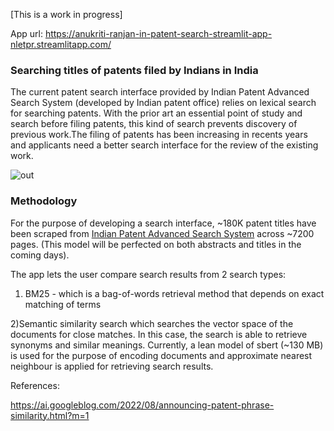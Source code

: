 [This is a work in progress]

App url: https://anukriti-ranjan-in-patent-search-streamlit-app-nletpr.streamlitapp.com/

### Searching titles of patents filed by Indians in India

The current patent search interface provided by Indian Patent Advanced Search System (developed by Indian patent office) relies on lexical search for searching patents. With the prior art an essential point of study and search before filing patents, this kind of search prevents discovery of previous work.The filing of patents has been increasing in recents years and applicants need a better search interface for the review of the existing work.

![out](https://user-images.githubusercontent.com/89630232/193036815-b0a271ee-a920-4fe5-9eb2-b620745b3b61.png)

### Methodology

For the purpose of developing a search interface, ~180K patent titles have been scraped from [Indian Patent Advanced Search System](https://ipindiaservices.gov.in/publicsearch/) across ~7200 pages. (This model will be perfected on both abstracts and titles in the coming days).

The app lets the user compare search results from 2 search types:
1) BM25 - which is a bag-of-words retrieval method that depends on exact matching of terms

2)Semantic similarity search which searches the vector space of the documents for close matches. In this case, the search is able to retrieve synonyms and similar meanings. Currently, a lean model of sbert (~130 MB) is used for the purpose of encoding documents and approximate nearest neighbour is applied for retrieving search results.



References:

https://ai.googleblog.com/2022/08/announcing-patent-phrase-similarity.html?m=1

